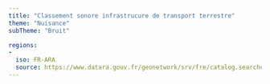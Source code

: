 ```yaml
---
title: "Classement sonore infrastrucure de transport terrestre"
theme: "Nuisance"
subTheme: "Bruit"

regions:
-
  iso: FR-ARA
  source: https://www.datara.gouv.fr/geonetwork/srv/fre/catalog.search#/search?resultType=details&sortBy=relevance&from=1&to=20&fast=index&_content_type=json&any=Classement%20sonore%20infrastrucure%20de%20transport%20terrestre
---
```

